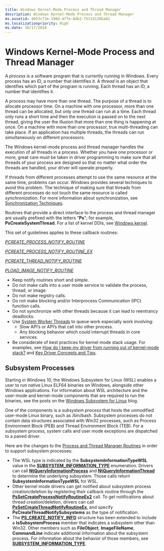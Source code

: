 ```yaml
---
title: Windows Kernel-Mode Process and Thread Manager
description: Windows Kernel-Mode Process and Thread Manager
ms.assetid: 4053c73e-190d-4ffe-8db2-f531d120ba81
ms.localizationpriority: High
ms.date: 10/17/2018
---
```


# Windows Kernel-Mode Process and Thread Manager


A *process* is a software program that is currently running in Windows. Every process has an ID, a number that identifies it. A *thread* is an object that identifies which part of the program is running. Each thread has an ID, a number that identifies it.

A process may have more than one thread. The purpose of a thread is to allocate processor time. On a machine with one processor, more than one thread can be allocated, but only one thread can run at a time. Each thread only runs a short time and then the execution is passed on to the next thread, giving the user the illusion that more than one thing is happening at once. On a machine with more than one processor, true multi-threading can take place. If an application has multiple threads, the threads can run simultaneously on different processors.

The Windows kernel-mode process and thread manager handles the execution of all threads in a process. Whether you have one processor or more, great care must be taken in driver programming to make sure that all threads of your process are designed so that no matter what order the threads are handled, your driver will operate properly.

If threads from different processes attempt to use the same resource at the same time, problems can occur. Windows provides several techniques to avoid this problem. The technique of making sure that threads from different processes do not touch the same resource is called *synchronization*. For more information about synchronization, see [Synchronization Techniques](synchronization-techniques.md).

Routines that provide a direct interface to the process and thread manager are usually prefixed with the letters "**Ps**"; for example, **PsCreateSystemThread**. For a list of kernel DDIs, see [Windows kernel](/windows-hardware/drivers/ddi/_kernel/).

This set of guidelines applies to these callback routines:

[_PCREATE_PROCESS_NOTIFY_ROUTINE_](/windows-hardware/drivers/ddi/ntddk/nc-ntddk-pcreate_process_notify_routine)

[_PCREATE_PROCESS_NOTIFY_ROUTINE_EX_](/windows-hardware/drivers/ddi/ntddk/nc-ntddk-pcreate_process_notify_routine_ex)

[_PCREATE_THREAD_NOTIFY_ROUTINE_](/windows-hardware/drivers/ddi/ntddk/nc-ntddk-pcreate_thread_notify_routine)

[_PLOAD_IMAGE_NOTIFY_ROUTINE_](/windows-hardware/drivers/ddi/ntddk/nc-ntddk-pload_image_notify_routine)

-    Keep notify routines short and simple.
-    Do not make calls into a user mode service to validate the process, thread, or image. 
-    Do not make registry calls. 
-    Do not make blocking and/or Interprocess Communication (IPC) function calls. 
-    Do not synchronize with other threads because it can lead to reentrancy deadlocks. 
-    Use [System Worker Threads](./system-worker-threads.md) to queue work especially work involving: 
        -    Slow API’s or API’s that call into other process.
        -    Any blocking behavior which could interrupt threads in core services. 
-    Be considerate of best practices for kernel mode stack usage. For examples, see [How do I keep my driver from running out of kernel-mode stack?](/previous-versions/windows/hardware/design/dn613940(v=vs.85)) and [Key Driver Concepts and Tips](/previous-versions/windows/hardware/design/dn614604(v=vs.85)).


## Subsystem Processes


Starting in Windows 10, the Windows Subsystem for Linux (WSL) enables a user to run native Linux ELF64 binaries on Windows, alongside other Windows applications. For information about WSL architecture and the user-mode and kernel-mode components that are required to run the binaries, see the posts on the [Windows Subsystem for Linux](https://go.microsoft.com/fwlink/p/?linkid=838012) blog.

One of the components is a *subsystem process* that hosts the unmodified user-mode Linux binary, such as /bin/bash. Subsystem processes do not contain data structures associated with Win32 processes, such as Process Environment Block (PEB) and Thread Environment Block (TEB). For a subsystem process, system calls and user mode exceptions are dispatched to a paired driver.

Here are the changes to the [Process and Thread Manager Routines](/windows-hardware/drivers/ddi/index) in order to support subsystem processes:

-   The WSL type is indicated by the **SubsystemInformationTypeWSL** value in the [**SUBSYSTEM\_INFORMATION\_TYPE**](/windows-hardware/drivers/ddi/ntddk/ne-ntddk-_subsystem_information_type) enumeration. Drivers can call [**NtQueryInformationProcess**](/windows/desktop/api/winternl/nf-winternl-ntqueryinformationprocess) and [**NtQueryInformationThread**](/windows/desktop/api/winternl/nf-winternl-ntqueryinformationthread) to determine the underlying subsystem. Those calls return **SubsystemInformationTypeWSL** for WSL.
-   Other kernel mode drivers can get notified about subsystem process creation/deletion by registering their callback routine through the [**PsSetCreateProcessNotifyRoutineEx2**](/windows-hardware/drivers/ddi/ntddk/nf-ntddk-pssetcreateprocessnotifyroutineex2) call. To get notifications about thread creation/deletion, drivers can call [**PsSetCreateThreadNotifyRoutineEx**](/windows-hardware/drivers/ddi/ntddk/nf-ntddk-pssetcreatethreadnotifyroutineex), and specify **PsCreateThreadNotifySubsystems** as the type of notification.
-   The [**PS\_CREATE\_NOTIFY\_INFO**](/windows-hardware/drivers/ddi/ntddk/ns-ntddk-_ps_create_notify_info) structure has been extended to include a **IsSubsystemProcess** member that indicates a subsystem other than Win32. Other members such as **FileObject**, **ImageFileName**, **CommandLine** indicate additional information about the subsystem process. For information about the behavior of those members, see [**SUBSYSTEM\_INFORMATION\_TYPE**](/windows-hardware/drivers/ddi/ntddk/ne-ntddk-_subsystem_information_type).

 


